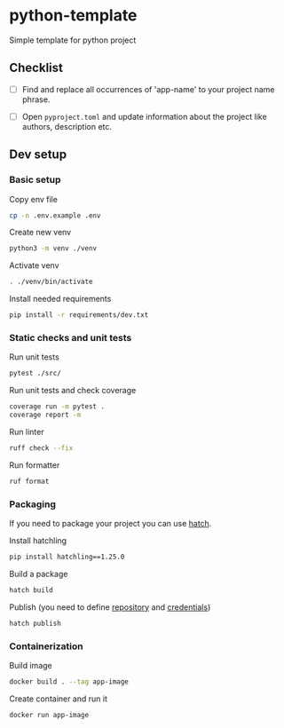 # python-template
Simple template for python project

## Checklist

- [ ] Find and replace all occurrences of 'app-name' to your project name phrase.
- [ ] Open `pyproject.toml` and update information about the project like authors, description etc.


## Dev setup

### Basic setup
Copy env file
```sh
cp -n .env.example .env
```

Create new venv
```sh
python3 -m venv ./venv
```

Activate venv
```sh
. ./venv/bin/activate
```

Install needed requirements
```sh
pip install -r requirements/dev.txt
```

### Static checks and unit tests
Run unit tests
```sh
pytest ./src/
```

Run unit tests and check coverage
```sh
coverage run -m pytest .
coverage report -m
```

Run linter
```sh
ruff check --fix
```

Run formatter
```sh
ruf format
```

### Packaging
If you need to package your project you can use [hatch](https://hatch.pypa.io/1.9/).


Install hatchling
```sh
pip install hatchling==1.25.0
```

Build a package
```sh
hatch build
```

Publish (you need to define [repository](https://hatch.pypa.io/1.9/publish/#repository) and [credentials](https://hatch.pypa.io/1.9/publish/#authentication))
```sh
hatch publish
```

### Containerization

Build image
```sh
docker build . --tag app-image
```

Create container and run it
```sh
docker run app-image
```
